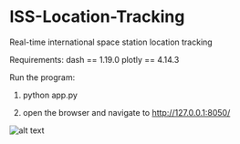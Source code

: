 # ISS-Location-Tracking
Real-time international space station location tracking

Requirements:
dash == 1.19.0
plotly == 4.14.3

Run the program:
1. python app.py

2. open the browser and navigate to http://127.0.0.1:8050/

![alt text](https://github.com/shawnye1994/ISS-Location-Tracking/demo.png)